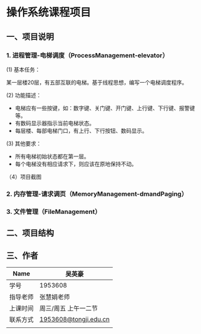 # 操作系统课程项目

##  一、项目说明

###  1. 进程管理-电梯调度（ProcessManagement-elevator）

(1) 基本任务：

某一层楼20层，有五部互联的电梯。基于线程思想，编写一个电梯调度程序。

(2) 功能描述：

- 电梯应有一些按键，如：数字键、关门键、开门键、上行键、下行键、报警键等。
- 有数码显示器指示当前电梯状态。
- 每层楼、每部电梯门口，有上行、下行按钮、数码显示。

(3) 其他要求：

- 所有电梯初始状态都在第一层。
- 每个电梯没有相应请求下，则应该在原地保持不动。

（4）项目截图
###  2. 内存管理-请求调页（MemoryManagement-dmandPaging）
###  3. 文件管理（FileManagement）

## 二、项目结构

## 三、作者

| Name     | 吴英豪                |
| -------- | --------------------- |
| 学号     | 1953608               |
| 指导老师 | 张慧娟老师            |
| 上课时间 | 周三/周五 上午一二节   |
| 联系方式 | 1953608@tongji.edu.cn |
|          |                       |

